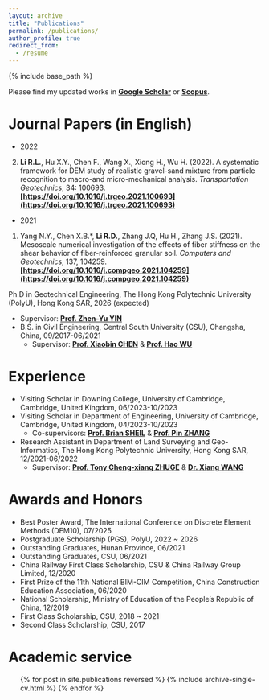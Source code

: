 ```yaml
---
layout: archive
title: "Publications"
permalink: /publications/
author_profile: true
redirect_from:
  - /resume
---
```


{% include base_path %}

Please find my updated works in **[Google Scholar](https://scholar.google.com/citations?user=F7lRN-0AAAAJ&hl=zh-CN)** or **[Scopus](https://www.scopus.com/authid/detail.uri?origin=resultslist&authorId=57223237262&zone=)**.

Journal Papers (in English)
======


* 2022
2. **Li R.L.**, Hu X.Y., Chen F., Wang X., Xiong H., Wu H. (2022). A systematic framework for DEM study of realistic gravel-sand mixture from particle recognition to macro-and micro-mechanical analysis. *Transportation Geotechnics*, 34: 100693.
  **[https://doi.org/10.1016/j.trgeo.2021.100693](https://doi.org/10.1016/j.trgeo.2021.100693)**

* 2021
1. Yang N.Y., Chen X.B.*, **Li R.D.**, Zhang J.Q, Hu H., Zhang J.S. (2021). Mesoscale numerical investigation of the effects of fiber stiffness on the shear behavior of fiber-reinforced granular soil. *Computers and Geotechnics*, 137, 104259.
   **[https://doi.org/10.1016/j.compgeo.2021.104259](https://doi.org/10.1016/j.compgeo.2021.104259)**
 
 Ph.D in Geotechnical Engineering, The Hong Kong Polytechnic University (PolyU), Hong Kong SAR, 2026 (expected)
  * Supervisor: **[Prof. Zhen-Yu YIN](http://geoinvention.com/rteam_yinzhenyu.html)**
* B.S. in Civil Engineering, Central South University (CSU), Changsha, China, 09/2017-06/2021
  * Supervisor: **[Prof. Xiaobin CHEN](https://faculty.csu.edu.cn/chenxiaobin/en/index.htm)** & **[Prof. Hao WU](https://faculty.csu.edu.cn/wuhao/zh_CN/index.htm)**

Experience
======
* Visiting Scholar in  Downing College, University of Cambridge, Cambridge, United Kingdom, 06/2023-10/2023
* Visiting Scholar in Department of Engineering, University of Cambridge, Cambridge, United Kingdom, 04/2023-10/2023
  * Co-supervisors: **[Prof. Brian SHEIL](https://dcu-group.co.uk/team/brian/)** & **[Prof. Pin ZHANG](https://pinzhang3.github.io/people/)**
* Research Assistant in Department of Land Surveying and Geo-Informatics, The Hong Kong Polytechnic University, Hong Kong SAR, 12/2021-06/2022
  * Supervisor: **[Prof. Tony Cheng-xiang ZHUGE](https://thetipteam.wixstudio.com/website)** & **[Dr. Xiang WANG](https://www.researchgate.net/profile/Xiang-Wang-74)**
  
Awards and Honors
======
* Best Poster Award, The International Conference on Discrete Element Methods (DEM10), 07/2025
* Postgraduate Scholarship (PGS), PolyU, 2022 ~ 2026
* Outstanding Graduates, Hunan Province, 06/2021
* Outstanding Graduates, CSU, 06/2021
* China Railway First Class Scholarship, CSU & China Railway Group Limited, 12/2020
* First Prize of the 11th National BIM-CIM Competition, China Construction Education Association, 06/2020
* National Scholarship, Ministry of Education of the People’s Republic of China, 12/2019
* First Class Scholarship, CSU, 2018 ~ 2021
* Second Class Scholarship, CSU, 2017

Academic service
======
  <ul>{% for post in site.publications reversed %}
    {% include archive-single-cv.html %}
  {% endfor %}</ul>
